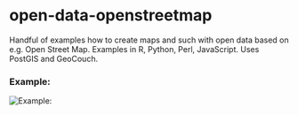 open-data-openstreetmap
============================

Handful of examples how to create maps and such with open data based on e.g.
Open Street Map. Examples in R, Python, Perl, JavaScript. Uses PostGIS and GeoCouch.

### Example:

![Example:](https://raw.github.com/Su-Shee/open-data-berlin-openstreetmap/master/public-wlan-berlin.png)
